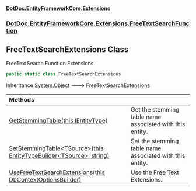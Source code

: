 #### [DotDoc\.EntityFrameworkCore\.Extensions](index.md 'index')
### [DotDoc\.EntityFrameworkCore\.Extensions\.FreeTextSearchFunction](DotDoc.EntityFrameworkCore.Extensions.FreeTextSearchFunction.md 'DotDoc\.EntityFrameworkCore\.Extensions\.FreeTextSearchFunction')

## FreeTextSearchExtensions Class

FreeTextSearch Function Extensions\.

```csharp
public static class FreeTextSearchExtensions
```

Inheritance [System\.Object](https://learn.microsoft.com/en-us/dotnet/api/system.object 'System\.Object') &#129106; FreeTextSearchExtensions

| Methods | |
| :--- | :--- |
| [GetStemmingTable\(this IEntityType\)](FreeTextSearchExtensions.GetStemmingTable.OI2F82OKJOEMN1CATL658RO08.md 'DotDoc\.EntityFrameworkCore\.Extensions\.FreeTextSearchFunction\.FreeTextSearchExtensions\.GetStemmingTable\(this Microsoft\.EntityFrameworkCore\.Metadata\.IEntityType\)') | Get the stemming table name associated with this entity\. |
| [SetStemmingTable&lt;TSource&gt;\(this EntityTypeBuilder&lt;TSource&gt;, string\)](FreeTextSearchExtensions.SetStemmingTable.HMYFAHQAUB6PWF8AISDCO91C6.md 'DotDoc\.EntityFrameworkCore\.Extensions\.FreeTextSearchFunction\.FreeTextSearchExtensions\.SetStemmingTable\<TSource\>\(this Microsoft\.EntityFrameworkCore\.Metadata\.Builders\.EntityTypeBuilder\<TSource\>, string\)') | Set the stemming table name associated with this entity\. |
| [UseFreeTextSearchExtensions\(this DbContextOptionsBuilder\)](FreeTextSearchExtensions.UseFreeTextSearchExtensions.YXCRZJGSY65SJXJOR0T4ZTWJB.md 'DotDoc\.EntityFrameworkCore\.Extensions\.FreeTextSearchFunction\.FreeTextSearchExtensions\.UseFreeTextSearchExtensions\(this Microsoft\.EntityFrameworkCore\.DbContextOptionsBuilder\)') | Use the Free Text Extensions\. |

